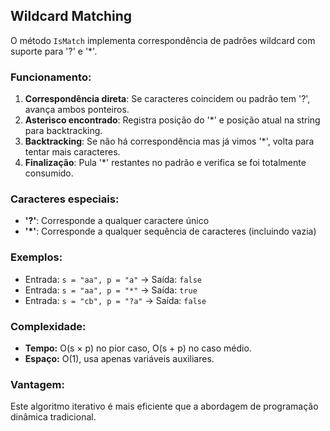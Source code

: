## Wildcard Matching

O método `IsMatch` implementa correspondência de padrões wildcard com suporte para '?' e '\*'.

### Funcionamento:

1. **Correspondência direta**: Se caracteres coincidem ou padrão tem '?', avança ambos ponteiros.
2. **Asterisco encontrado**: Registra posição do '\*' e posição atual na string para backtracking.
3. **Backtracking**: Se não há correspondência mas já vimos '\*', volta para tentar mais caracteres.
4. **Finalização**: Pula '\*' restantes no padrão e verifica se foi totalmente consumido.

### Caracteres especiais:

- **'?'**: Corresponde a qualquer caractere único
- **'\*'**: Corresponde a qualquer sequência de caracteres (incluindo vazia)

### Exemplos:

- Entrada: `s = "aa", p = "a"` → Saída: `false`
- Entrada: `s = "aa", p = "*"` → Saída: `true`
- Entrada: `s = "cb", p = "?a"` → Saída: `false`

### Complexidade:

- **Tempo:** O(s × p) no pior caso, O(s + p) no caso médio.
- **Espaço:** O(1), usa apenas variáveis auxiliares.

### Vantagem:

Este algoritmo iterativo é mais eficiente que a abordagem de programação dinâmica tradicional.
